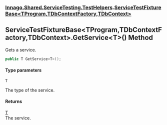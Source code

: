 ### [Innago\.Shared\.ServiceTesting\.TestHelpers](../index.md 'Innago\.Shared\.ServiceTesting\.TestHelpers').[ServiceTestFixtureBase&lt;TProgram,TDbContextFactory,TDbContext&gt;](index.md 'Innago\.Shared\.ServiceTesting\.TestHelpers\.ServiceTestFixtureBase\<TProgram,TDbContextFactory,TDbContext\>')

## ServiceTestFixtureBase\<TProgram,TDbContextFactory,TDbContext\>\.GetService\<T\>\(\) Method

Gets a service\.

```csharp
public T GetService<T>();
```
#### Type parameters

<a name='Innago.Shared.ServiceTesting.TestHelpers.ServiceTestFixtureBase_TProgram,TDbContextFactory,TDbContext_.GetService_T_().T'></a>

`T`

The type of the service\.

#### Returns
[T](GetService_T_().md#Innago.Shared.ServiceTesting.TestHelpers.ServiceTestFixtureBase_TProgram,TDbContextFactory,TDbContext_.GetService_T_().T 'Innago\.Shared\.ServiceTesting\.TestHelpers\.ServiceTestFixtureBase\<TProgram,TDbContextFactory,TDbContext\>\.GetService\<T\>\(\)\.T')  
The service\.